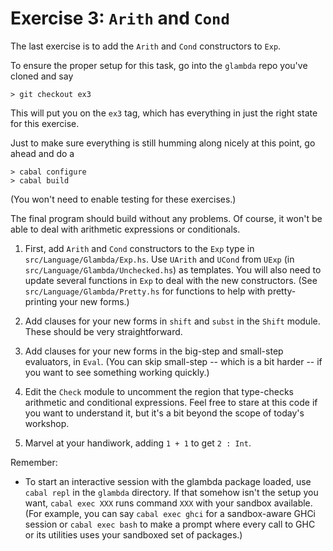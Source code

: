 Exercise 3: `Arith` and `Cond`
==============================

The last exercise is to add the `Arith` and `Cond` constructors to `Exp`.

To ensure the proper setup for this task, go into the `glambda` repo you've
cloned and say

    > git checkout ex3

This will put you on the `ex3` tag, which has everything in just the right
state for this exercise.

Just to make sure everything is still humming along nicely at this point,
go ahead and do a

    > cabal configure
    > cabal build

(You won't need to enable testing for these exercises.)

The final program should build without any problems. Of course, it won't be
able to deal with arithmetic expressions or conditionals.

1. First, add `Arith` and `Cond` constructors to the `Exp` type in
`src/Language/Glambda/Exp.hs`. Use `UArith` and `UCond` from `UExp` (in
`src/Language/Glambda/Unchecked.hs`) as templates.
You will also need to update several functions in `Exp` to deal with
the new constructors. (See `src/Language/Glambda/Pretty.hs` for functions
to help with pretty-printing your new forms.)

2. Add clauses for your new forms in `shift` and `subst` in the `Shift`
module. These should be very straightforward.

3. Add clauses for your new forms in the big-step and small-step evaluators,
in `Eval`. (You can skip small-step -- which is a bit harder -- if you want
to see something working quickly.)

4. Edit the `Check` module to uncomment the region that type-checks arithmetic
and conditional expressions. Feel free to stare at this code if you want
to understand it, but it's a bit beyond the scope of today's workshop.

5. Marvel at your handiwork, adding `1 + 1` to get `2 : Int`.

Remember:
  * To start an interactive session with the glambda package loaded, use
    `cabal repl` in the `glambda` directory. If that somehow isn't the
    setup you want, `cabal exec XXX` runs command `XXX` with your sandbox
    available. (For example, you can say `cabal exec ghci` for a sandbox-aware
    GHCi session or `cabal exec bash` to make a prompt where every call to
    GHC or its utilities uses your sandboxed set of packages.)
